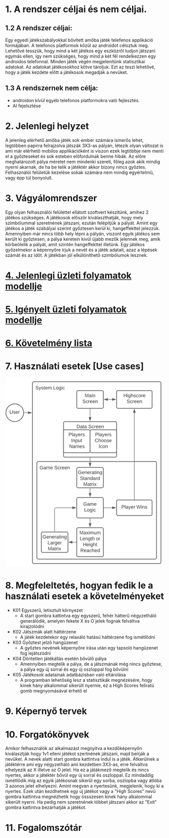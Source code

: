 # 1. A rendszer céljai és nem céljai.
## 1.2 A rendszer céljai:
Egy egyedi játékszabályokkal bővített amőba játék telefenos applikáció formájában. A telefonos platformok közül az androidot céloztuk meg.
Lehetővé tesszük, hogy mind a két játékos egy eszközről tudjon játszani egymás ellen, így nem szükséges, hogy mind a két fél rendelkezzen egy androidos telefonnal.
Minden játék végén megjelenítünk statisztikai adatokat. Az adatokat játékosokhoz kötve tároljuk. Ezt az teszi lehetővé, hogy a játék kezdete előtt a játékosok megadják a nevüket.

## 1.3 A rendszernek nem célja:
 - androidon kívül egyéb telefonos platformokra való fejlesztés.
 - AI fejelsztése

# 2. Jelenlegi helyzet
A jelenleg elérhető amőba játék sok ember számára ismerős lehet, legtöbben papirra felrajzolva játszák 3X3-as pályán, létezik olyan
változat is ami már elérhető mobilos applikációként is viszon ezek legtöbbje nem menti el a győzteseket és sok esteben előfordulnak benne 
hibák. Az előre meghatározott pálya méretet nem mindenki szereti, főleg azok akik mindig nyerni akarnak, de ha be telik a játéktér akkor bizony nincs
győztes. Felhasználói felületük kezelése sokak számára nem mindig egyértelmű, vagy épp túl bonyolult. 
# 3. Vágyálomrendszer
  Egy olyan felhasználói felülettel ellátott szoftvert készítünk, amihez 2 játékos szükséges.
A játékosok először kiválaszthatják, hogy mely szimbólummal szeretnének játszani, ezután felépítjük a pályát. Amint egy játékos a játék szabályai szerint 
győztesen kerül ki, hangeffekttel jelezzük. Amennyiben már nincs több hely lépni a pályán, viszont egyik játékos sem került ki győztesen, a pálya keretein 
kívül újabb mezők jelennek meg, amik körbeölelik a pályát, amit szintén hangeffekttel illetünk. Egy játékos győzelmekor a képernyőre írjuk a nevét és a 
játék adatait, azaz a lépések számát és az időt. A játékban jól elkülöníthető szimbólumok lesznek.
# [4. Jelenlegi üzleti folyamatok modellje](Követelményspecifikáció.md#3)
# [5. Igényelt üzleti folyamatok modellje](Követelményspecifikáció.md#4)
# [6. Követelmény lista](Követelményspecifikáció.md#6)
# 7. Használati esetek [Use cases]
![Image of usecase](img/data.png)
# 8. Megfeleltetés, hogyan fedik le a használati esetek a követelményeket
- K01 Egyszerű, letisztult környezet
  - A start gombra kattintva egy egyszerű, fehér hátterű négyzetháló generálódik, amelyen fekete X és O jelek fognak felváltva kirajzolódni
- K02 Játszmák alatt háttérzene
  - A játék kezdetekor egy relaxáló hatású háttérzene fog ismétlődni
- K03 Győztest jelző hangüzenet
  - A győztes nevének képernyőre írása után egy tapsoló hangüzenet fog lejátszódni
- K04 Döntetlen játékállás esetén bővülő pálya
  - Amennyiben megtelik a pálya, de a játszmának még nincs győztese, a pálya egy új sorral és egy új oszloppal fog bővülni
- K05 Játékosok adatainak adatbázisban való eltárolása
  - A programban lehetőség lesz a statisztikák megnézésére, hogy kinek hány alkalommal sikerült nyernie, ez a High Scores feliratú gomb megnyomásával érhető el 
# 9. Képernyő tervek
# 10. Forgatókönyvek
Amikor felhasználók az alkalmazást megnyitva a kezdőképernyőn kiválasztják hogy 1v1 elleni játékot szertnének játszani, majd beírják a nevüket. A nevek alatti start gombra 
kattintva indul is a játék. Átkerülnek a játéktérre ami egy négyzetháló ami kezdetben 3X3-as, erre felváltva elhelyezik az X illetve az O jelet. Ha ez a játákmező megtelik 
és nincs nyertes, akkor a játéktér bővül egy új sorral és oszloppal. Ez mindaddig ismétlődik míg az egyik játékosnak sikerül egy sorba, oszlopba vagy átlóba 3 azonos jelet 
elhelyezni. Amint megvan a nyertesünk, megjelenik, hogy ki a nyertes. Ezek után kezdhetnek egy új játékot vagy a "High Scores" nevű gombra kattintva megnézhetik hogy össszesen
kinek hány alkalommal sikerült nyerni. Ha pedig nem szeretnének többet játszani akkor az "Exit" gombra kattintva bezárhatják a játékot.
# 11. Fogalomszótár
